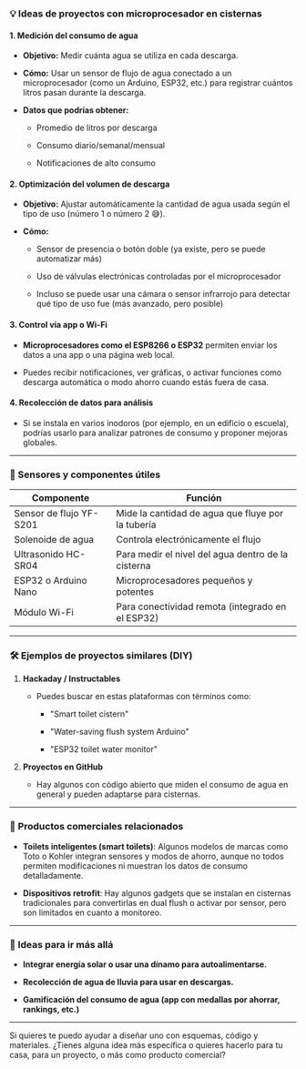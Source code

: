 ### **💡 Ideas de proyectos con microprocesador en cisternas**

#### **1\. Medición del consumo de agua**

* **Objetivo:** Medir cuánta agua se utiliza en cada descarga.

* **Cómo:** Usar un sensor de flujo de agua conectado a un microprocesador (como un Arduino, ESP32, etc.) para registrar cuántos litros pasan durante la descarga.

* **Datos que podrías obtener:**

  * Promedio de litros por descarga

  * Consumo diario/semanal/mensual

  * Notificaciones de alto consumo

#### **2\. Optimización del volumen de descarga**

* **Objetivo:** Ajustar automáticamente la cantidad de agua usada según el tipo de uso (número 1 o número 2 😅).

* **Cómo:**

  * Sensor de presencia o botón doble (ya existe, pero se puede automatizar más)

  * Uso de válvulas electrónicas controladas por el microprocesador

  * Incluso se puede usar una cámara o sensor infrarrojo para detectar qué tipo de uso fue (más avanzado, pero posible)

#### **3\. Control vía app o Wi-Fi**

* **Microprocesadores como el ESP8266 o ESP32** permiten enviar los datos a una app o una página web local.

* Puedes recibir notificaciones, ver gráficas, o activar funciones como descarga automática o modo ahorro cuando estás fuera de casa.

#### **4\. Recolección de datos para análisis**

* Si se instala en varios inodoros (por ejemplo, en un edificio o escuela), podrías usarlo para analizar patrones de consumo y proponer mejoras globales.

---

### **🔧 Sensores y componentes útiles**

| Componente | Función |
| ----- | ----- |
| Sensor de flujo YF-S201 | Mide la cantidad de agua que fluye por la tubería |
| Solenoide de agua | Controla electrónicamente el flujo |
| Ultrasonido HC-SR04 | Para medir el nivel del agua dentro de la cisterna |
| ESP32 o Arduino Nano | Microprocesadores pequeños y potentes |
| Módulo Wi-Fi | Para conectividad remota (integrado en el ESP32) |

---

### **🛠 Ejemplos de proyectos similares (DIY)**

1. **Hackaday / Instructables**

   * Puedes buscar en estas plataformas con términos como:

     * "Smart toilet cistern"

     * "Water-saving flush system Arduino"

     * "ESP32 toilet water monitor"

2. **Proyectos en GitHub**

   * Hay algunos con código abierto que miden el consumo de agua en general y pueden adaptarse para cisternas.

---

### **🛒 Productos comerciales relacionados**

* **Toilets inteligentes (smart toilets)**: Algunos modelos de marcas como Toto o Kohler integran sensores y modos de ahorro, aunque no todos permiten modificaciones ni muestran los datos de consumo detalladamente.

* **Dispositivos retrofit**: Hay algunos gadgets que se instalan en cisternas tradicionales para convertirlas en dual flush o activar por sensor, pero son limitados en cuanto a monitoreo.

---

### **🧠 Ideas para ir más allá**

* **Integrar energía solar o usar una dínamo para autoalimentarse.**

* **Recolección de agua de lluvia para usar en descargas.**

* **Gamificación del consumo de agua (app con medallas por ahorrar, rankings, etc.)**

---

Si quieres te puedo ayudar a diseñar uno con esquemas, código y materiales. ¿Tienes alguna idea más específica o quieres hacerlo para tu casa, para un proyecto, o más como producto comercial?

